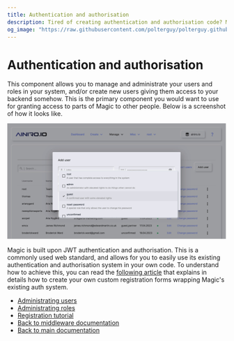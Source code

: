 ```yaml
---
title: Authentication and authorisation
description: Tired of creating authentication and authorisation code? Magic contains both of these constructs out of the box, allowing you to use Magic's existing HTTP endpoints to authenticate your users.
og_image: "https://raw.githubusercontent.com/polterguy/polterguy.github.io/master/images/og-auth.jpg"
---
```


# Authentication and authorisation

This component allows you to manage and administrate your users and roles in your system, and/or
create new users giving them access to your backend somehow. This is the primary component you
would want to use for granting access to parts of Magic to other people. Below is a screenshot
of how it looks like.

![Authentication and authorisation in Magic](https://raw.githubusercontent.com/polterguy/polterguy.github.io/master/images/auth.jpg)

Magic is built upon JWT authentication and authorisation. This is a commonly used web standard, and allows
for you to easily use its existing authentication and authorisation system in your own code. To understand
how to achieve this, you can read the [following article](/tutorials/registering/) that explains in details
how to create your own custom registration forms wrapping Magic's existing auth system.

* [Administrating users](/documentation/magic/components/auth/users/)
* [Administrating roles](/documentation/magic/components/auth/roles/)
* [Registration tutorial](/tutorials/registering/)
* [Back to middleware documentation](/documentation/magic/)
* [Back to main documentation](/documentation/)
